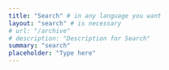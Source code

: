 ```yaml
---
title: "Search" # in any language you want
layout: "search" # is necessary
# url: "/archive"
# description: "Description for Search"
summary: "search"
placeholder: "Type here"
---
```

